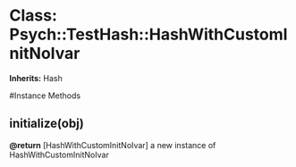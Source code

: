 # Class: Psych::TestHash::HashWithCustomInitNoIvar
**Inherits:** Hash
    




#Instance Methods
## initialize(obj) [](#method-i-initialize)

**@return** [HashWithCustomInitNoIvar] a new instance of HashWithCustomInitNoIvar

